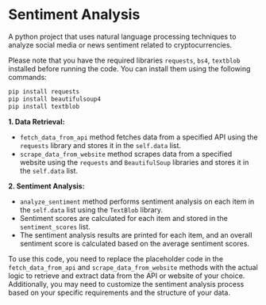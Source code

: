 # Sentiment Analysis
A python project that uses natural language processing techniques to analyze social media or news sentiment related to cryptocurrencies.


Please note that you have the required libraries ```requests```, ```bs4```, ```textblob``` installed before running the code. You can install them using the following commands:
```bash
pip install requests
pip install beautifulsoup4
pip install textblob
```

__1. Data Retrieval:__

 - ```fetch_data_from_api``` method fetches data from a specified API using the ```requests``` library and stores it in the ```self.data``` list.
 - ```scrape_data_from_website``` method scrapes data from a specified website using the ```requests``` and ```BeautifulSoup``` libraries and stores it in the ```self.data``` list.
   
__2. Sentiment Analysis:__

 - ```analyze_sentiment``` method performs sentiment analysis on each item in the ```self.data``` list using the ```TextBlob``` library.
 - Sentiment scores are calculated for each item and stored in the ```sentiment_scores``` list.
 - The sentiment analysis results are printed for each item, and an overall sentiment score is calculated based on the average sentiment scores.


To use this code, you need to replace the placeholder code in the ```fetch_data_from_api``` and ```scrape_data_from_website``` methods with the actual logic to retrieve and extract data from the API or website of your choice. Additionally, you may need to customize the sentiment analysis process based on your specific requirements and the structure of your data.
